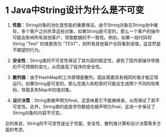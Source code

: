 # 1 Java中String设计为什么是不可变

1. **性能**：String对象的池化是性能的重要保证。由于String对象在String池中缓存，多个客户之间共享这些对象。如果String是可变的，那么一个客户的操作可能会影响所有其他客户，导致数据的不一致性。例如，如果一段代码将String "Test" 的值更改为 "TEST"，则所有其他客户也将看到该值，这显然是不期望的行为。

2. **安全性**：String类的不可变性保证了其内容的稳定性，避免了因外部操作导致的不可预期的变化，从而提高了程序的安全性。

3. **散列值**：由于HashMap的工作原理是散列，因此需要具有相同的值才能正常运行。如果String是可变的，那么在插入和检索时可能会生成两个不同的哈希码，导致丢失Map中的值对象。

4. **设计决策**：String类被声明为final，这意味着它不能被继承，从而保证了其不可变性。此外，String类的底层字符数组也被声明为final，这进一步保证了String对象的内容不可变。

总的来说，String的不可变性是出于性能、安全性、散列值计算和设计决策等多方面的考虑。

